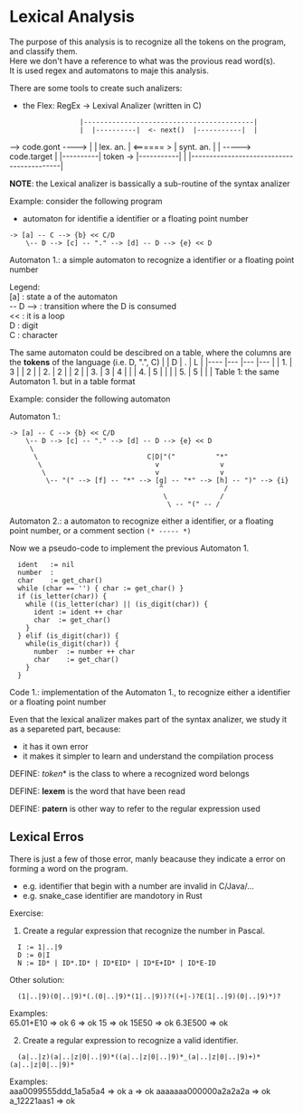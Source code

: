 # Lexical Analysis
The purpose of this analysis is to recognize all the tokens on the program, and classify them.  
Here we don't have a reference to what was the provious read word(s).  
It is used regex and automatons to maje this analysis.  

There are some tools to create such analizers:
  - the Flex: RegEx -> Lexival Analizer (written in C)  

                      |------------------------------------------|
                      |  |----------|  <- next()  |-----------|  |
  --> code.gont ----> |  | lex. an. |  <====== >  | synt. an. |  | -----> code.target
                      |  |----------|   token ->  |-----------|  |
                      |------------------------------------------|

**NOTE**: the Lexical analizer is bassically a sub-routine of the syntax analizer

Example: consider the following program
  - automaton for identifie a identifier or a floating point number  

```
-> [a] -- C --> {b} << C/D
    \-- D --> [c] -- "." --> [d] -- D --> {e} << D
```
Automaton 1.: a simple automaton to recognize a identifier or a floating point number

Legend:  
[a] : state a of the automaton  
-- D --> : transition where the D is consumed  
<< : it is a loop  
D : digit  
C : character  

The same automaton could be descibred on a table, where the columns are the **tokens** of the language (i.e. D, ".", C)
|     | D   | .   | L   |
|---- |---  |---  |---  |
| 1.  | 3   |     | 2   |
| 2.  | 2   |     | 2   |
| 3.  | 3   | 4   |     |
| 4.  | 5   |     |     |
| 5.  | 5   |     |     |
Table 1: the same Automaton 1. but in a table format  

Example: consider the following automaton  

Automaton 1.: 
```
-> [a] -- C --> {b} << C/D
    \-- D --> [c] -- "." --> [d] -- D --> {e} << D
     \
      \                           C|D|"("          "*"
       \                            v               v
        \                           v               v
         \-- "(" --> [f] -- "*" --> [g] -- "*" --> [h] -- ")" --> {i} 
                                     ^               /
                                      \             /
                                       \ -- "(" -- /
```
Automaton 2.: a automaton to recognize either a identifier, or a floating point number, or a comment section ```(* ----- *)```

Now we a pseudo-code to implement the previous Automaton 1.  

```
  ident   := nil
  number  :
  char    := get_char()
  while (char == '') { char := get_char() }
  if (is_letter(char)) {
    while ((is_letter(char) || (is_digit(char)) {
      ident := ident ++ char
      char  := get_char()
    }
  } elif (is_digit(char)) {
    while(is_digit(char)) {
      number  := number ++ char
      char    := get_char()
    }
  }
```
Code 1.: implementation of the Automaton 1., to recognize either a identifier or a floating point number

Even that the lexical analizer makes part of the syntax analizer, we study it as a separeted part, because:  
  - it has it own error  
  - it makes it simpler to learn and understand the compilation process  

DEFINE: *token** is the class to where a recognized word belongs  

DEFINE: **lexem**  is the word that have been read  

DEFINE: **patern** is other way to refer to the regular expression used  

## Lexical Erros  
There is just a few of those error, manly beacause they indicate a error on forming a word on the program.  
  - e.g. identifier that begin with a number are invalid in C/Java/...  
  - e.g. snake_case identifier are mandotory in Rust  

Exercise: 
1) Create a regular expression that recognize the number in Pascal.  

```
  I := 1|..|9
  D := 0|I
  N := ID* | ID*.ID* | ID*EID* | ID*E+ID* | ID*E-ID
```
Other solution: 
```
  (1|..|9)(0|..|9)*(.(0|..|9)*(1|..|9))?((+|-)?E(1|..|9)(0|..|9)*)?
```
Examples:  
  65.01+E10 => ok
  6 => ok
  15 => ok
  15E50 => ok
  6.3E500 => ok

2) Create a regular expression to recognize a valid identifier.  
```
  (a|..|z)(a|..|z|0|..|9)*((a|..|z|0|..|9)*_(a|..|z|0|..|9)+)*(a|..|z|0|..|9)*
```
Examples:  
  aaa0099555ddd_1a5a5a4 => ok
  a => ok
  aaaaaaa000000a2a2a2a => ok
  a_12221aas1 => ok


